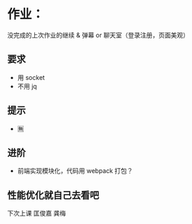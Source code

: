 # 作业：
没完成的上次作业的继续
&
弹幕
or
聊天室（登录注册，页面美观）

## 要求
+ 用 socket 
+ 不用 jq

## 提示
+ 🈚️

## 进阶
+ 前端实现模块化，代码用 webpack 打包？

## 性能优化就自己去看吧

下次上课 匡俊嘉 龚梅




